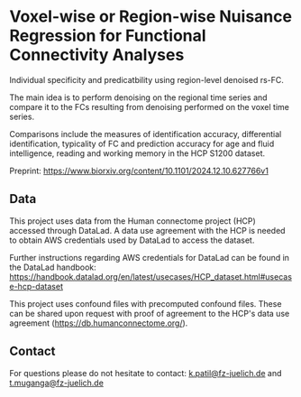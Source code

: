 # Voxel-wise or Region-wise Nuisance Regression for Functional Connectivity Analyses
Individual specificity and predicatbility using region-level denoised rs-FC.

The main idea is to perform denoising on the regional time series and compare it to the FCs resulting from denoising performed on the voxel time series.

Comparisons include the measures of identification accuracy, differential identification, typicality of FC and prediction accuracy for age and fluid intelligence, reading and working memory in the HCP S1200 dataset.

Preprint: https://www.biorxiv.org/content/10.1101/2024.12.10.627766v1

## Data
This project uses data from the Human connectome project (HCP) accessed through DataLad. A data use agreement with the HCP is needed to obtain AWS credentials used by DataLad to access the dataset.

Further instructions regarding AWS credentials for DataLad can be found in the DataLad handbook: 
https://handbook.datalad.org/en/latest/usecases/HCP_dataset.html#usecase-hcp-dataset

This project uses confound files with precomputed confound files. These can be shared upon request with proof of agreement to the HCP's data use agreement (https://db.humanconnectome.org/).

## Contact
For questions please do not hesitate to contact:
k.patil@fz-juelich.de and t.muganga@fz-juelich.de
